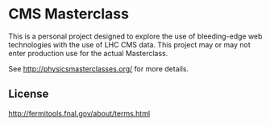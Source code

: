CMS Masterclass
===============

This is a personal project designed to explore the use of bleeding-edge
web technologies with the use of LHC CMS data. This project may or may
not enter production use for the actual Masterclass. 

See http://physicsmasterclasses.org/ for more details. 

License
-------
http://fermitools.fnal.gov/about/terms.html
